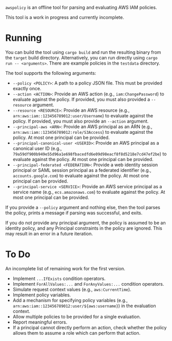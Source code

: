 `awspolicy` is an offline tool for parsing and evaluating AWS IAM policies.

This tool is a work in progress and currently incomplete.

# Running

You can build the tool using `cargo build` and run the resulting binary from the `target` build directory.
Alternatively, you can run directly using `cargo run -- <arguments>`. There are example policies in the `testdata` directory.

The tool supports the following arguments:

* `--policy <POLICY>`: A path to a policy JSON file. This must be provided exactly once.
* `--action <ACTION>`: Provide an AWS action (e.g., `iam:ChangePassword`) to evaluate against the policy. If provided, you must also provided a `--resource` argument.
* `--resource <RESOURCE>`: Provide an AWS resource (e.g., `arn:aws:iam::123456789012:user/Username`) to evaluate against the policy. If provided, you must also provide an `--action` argument.
* `--principal-aws <ARN>`: Provide an AWS principal as an ARN (e.g., `arn:aws:iam::123456789012:role/S3Access`) to evaluate against the policy. At most one principal can be provided.
* `--principal-canonical-user <USERID>`: Provide an AWS principal as a canonical user ID (e.g., `79a59df900b949e55d96a1e698fbacedfd6e09d98eacf8f8d5218e7cd47ef2be`) to evaluate against the policy. At most one principal can be provided.
* `--principal-federated <FEDERATION>`: Provide a web identity session principal or SAML session principal as a federated identifier (e.g., `accounts.google.com`) to evaluate against the policy. At most one principal can be provided.
* `--principal-service <SERVICE>`: Provide an AWS service principal as a service name (e.g., `ecs.amazonaws.com`) to evaluate against the policy. At most one principal can be provided.

If you provide a `--policy` argument and nothing else, then the tool parses the policy, prints a message if parsing was successful, and exits.

If you do not provide any principal argument, the policy is assumed to be an identity policy, and any Principal constraints in the policy are ignored. This may result in an error in a future iteration.

# To Do

An incomplete list of remaining work for the first version.

* Implement `...IfExists` condition operators.
* Implement `ForAllValues:...` and `ForAnyValues:...` condition operators.
* Simulate request context values (e.g., `aws:CurrentTime`).
* Implement policy variables.
* Add a mechanism for specifying policy variables (e.g., `arn:aws:iam::123456789012:user/${aws:username}`) in the evaluation context.
* Allow multiple policies to be provided for a single evaluation.
* Report meaningful errors.
* If a principal cannot directly perform an action, check whether the policy allows them to assume a role which can perform that action.
